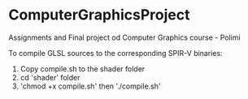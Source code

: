 # ComputerGraphicsProject
Assignments and Final project od Computer Graphics course - Polimi


To compile  GLSL sources to the corresponding SPIR-V binaries:
1. Copy compile.sh to the shader folder
2. cd 'shader' folder
3. 'chmod +x compile.sh' then './compile.sh'
